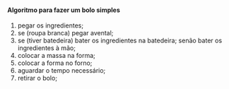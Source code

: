 #### Algoritmo para fazer um bolo simples

1. pegar os ingredientes;
2. se (roupa branca)
    pegar avental;
3. se (tiver batedeira)
    bater os ingredientes na batedeira;
    senão
    bater os ingredientes à mão;
4. colocar a massa na forma;
5. colocar a forma no forno;
6. aguardar o tempo necessário;
7. retirar o bolo;